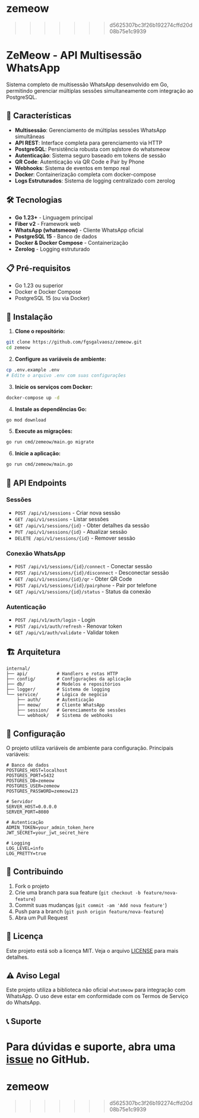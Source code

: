 # zemeow
>>>>>>> d5625307bc3f26b192274cffd20d08b75e1c9939
# ZeMeow - API Multisessão WhatsApp

Sistema completo de multisessão WhatsApp desenvolvido em Go, permitindo gerenciar múltiplas sessões simultaneamente com integração ao PostgreSQL.

## 🚀 Características

- **Multisessão**: Gerenciamento de múltiplas sessões WhatsApp simultâneas
- **API REST**: Interface completa para gerenciamento via HTTP
- **PostgreSQL**: Persistência robusta com sqlstore do whatsmeow
- **Autenticação**: Sistema seguro baseado em tokens de sessão
- **QR Code**: Autenticação via QR Code e Pair by Phone
- **Webhooks**: Sistema de eventos em tempo real
- **Docker**: Containerização completa com docker-compose
- **Logs Estruturados**: Sistema de logging centralizado com zerolog

## 🛠️ Tecnologias

- **Go 1.23+** - Linguagem principal
- **Fiber v2** - Framework web
- **WhatsApp (whatsmeow)** - Cliente WhatsApp oficial
- **PostgreSQL 15** - Banco de dados
- **Docker & Docker Compose** - Containerização
- **Zerolog** - Logging estruturado

## 📋 Pré-requisitos

- Go 1.23 ou superior
- Docker e Docker Compose
- PostgreSQL 15 (ou via Docker)

## 🚀 Instalação

1. **Clone o repositório:**
```bash
git clone https://github.com/fgsgalvaosz/zemeow.git
cd zemeow
```

2. **Configure as variáveis de ambiente:**
```bash
cp .env.example .env
# Edite o arquivo .env com suas configurações
```

3. **Inicie os serviços com Docker:**
```bash
docker-compose up -d
```

4. **Instale as dependências Go:**
```bash
go mod download
```

5. **Execute as migrações:**
```bash
go run cmd/zemeow/main.go migrate
```

6. **Inicie a aplicação:**
```bash
go run cmd/zemeow/main.go
```

## 📖 API Endpoints

### Sessões
- `POST /api/v1/sessions` - Criar nova sessão
- `GET /api/v1/sessions` - Listar sessões
- `GET /api/v1/sessions/{id}` - Obter detalhes da sessão
- `PUT /api/v1/sessions/{id}` - Atualizar sessão
- `DELETE /api/v1/sessions/{id}` - Remover sessão

### Conexão WhatsApp
- `POST /api/v1/sessions/{id}/connect` - Conectar sessão
- `POST /api/v1/sessions/{id}/disconnect` - Desconectar sessão
- `GET /api/v1/sessions/{id}/qr` - Obter QR Code
- `POST /api/v1/sessions/{id}/pairphone` - Pair por telefone
- `GET /api/v1/sessions/{id}/status` - Status da conexão

### Autenticação
- `POST /api/v1/auth/login` - Login
- `POST /api/v1/auth/refresh` - Renovar token
- `GET /api/v1/auth/validate` - Validar token

## 🏗️ Arquitetura

```
internal/
├── api/           # Handlers e rotas HTTP
├── config/        # Configurações da aplicação
├── db/            # Modelos e repositórios
├── logger/        # Sistema de logging
└── service/       # Lógica de negócio
    ├── auth/      # Autenticação
    ├── meow/      # Cliente WhatsApp
    ├── session/   # Gerenciamento de sessões
    └── webhook/   # Sistema de webhooks
```

## 🔧 Configuração

O projeto utiliza variáveis de ambiente para configuração. Principais variáveis:

```env
# Banco de dados
POSTGRES_HOST=localhost
POSTGRES_PORT=5432
POSTGRES_DB=zemeow
POSTGRES_USER=zemeow
POSTGRES_PASSWORD=zemeow123

# Servidor
SERVER_HOST=0.0.0.0
SERVER_PORT=8080

# Autenticação
ADMIN_TOKEN=your_admin_token_here
JWT_SECRET=your_jwt_secret_here

# Logging
LOG_LEVEL=info
LOG_PRETTY=true
```

## 🤝 Contribuindo

1. Fork o projeto
2. Crie uma branch para sua feature (`git checkout -b feature/nova-feature`)
3. Commit suas mudanças (`git commit -am 'Add nova feature'`)
4. Push para a branch (`git push origin feature/nova-feature`)
5. Abra um Pull Request

## 📄 Licença

Este projeto está sob a licença MIT. Veja o arquivo [LICENSE](LICENSE) para mais detalhes.

## ⚠️ Aviso Legal

Este projeto utiliza a biblioteca não oficial `whatsmeow` para integração com WhatsApp. O uso deve estar em conformidade com os Termos de Serviço do WhatsApp.

## 📞 Suporte

Para dúvidas e suporte, abra uma [issue](https://github.com/fgsgalvaosz/zemeow/issues) no GitHub.
=======
# zemeow
>>>>>>> d5625307bc3f26b192274cffd20d08b75e1c9939
